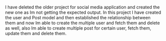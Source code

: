 I have deleted the older project for social media application and created the new one as Im not getting the expected output. In this project I have created the user and Post model and then established the relationship between them and now Im able to create the multiple user and fetch them and delete as well, also Im able to create multiple post for certain user, fetch them, update them and delete them.

